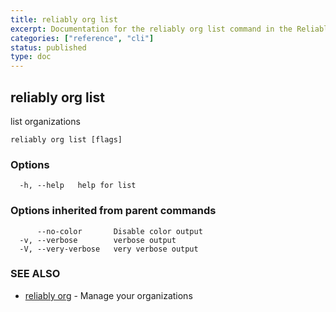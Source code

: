 ```yaml
---
title: reliably org list
excerpt: Documentation for the reliably org list command in the Reliably CLI
categories: ["reference", "cli"]
status: published
type: doc
---
```

## reliably org list

list organizations 

```
reliably org list [flags]
```

### Options

```
  -h, --help   help for list
```

### Options inherited from parent commands

```
      --no-color       Disable color output
  -v, --verbose        verbose output
  -V, --very-verbose   very verbose output
```

### SEE ALSO

* [reliably org](/docs/reference/cli/reliably-org/)	 - Manage your organizations

